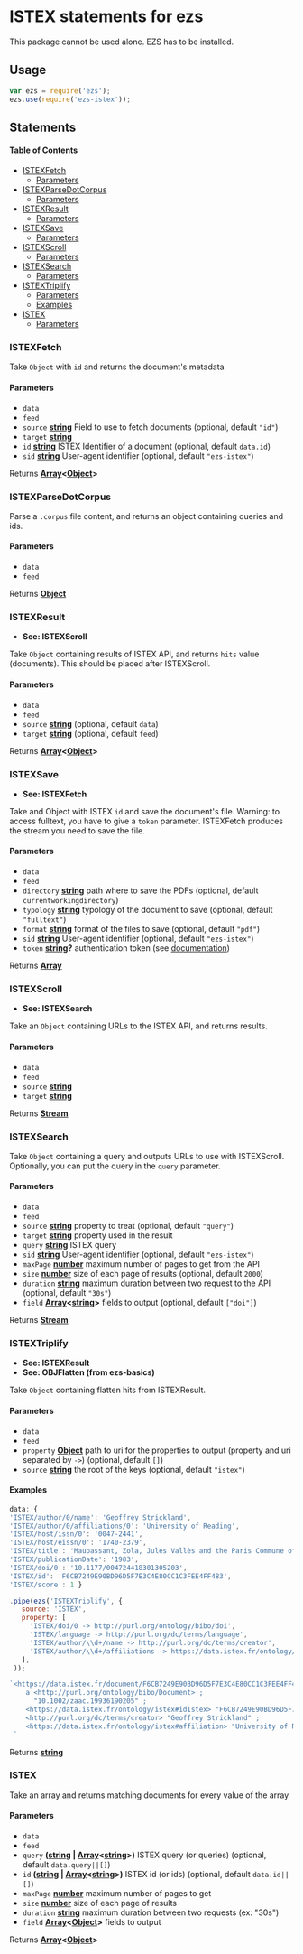 # ISTEX statements for ezs

This package cannot be used alone. EZS has to be installed.

## Usage

```js
var ezs = require('ezs');
ezs.use(require('ezs-istex'));
```

## Statements

<!-- Generated by documentation.js. Update this documentation by updating the source code. -->

#### Table of Contents

-   [ISTEXFetch](#istexfetch)
    -   [Parameters](#parameters)
-   [ISTEXParseDotCorpus](#istexparsedotcorpus)
    -   [Parameters](#parameters-1)
-   [ISTEXResult](#istexresult)
    -   [Parameters](#parameters-2)
-   [ISTEXSave](#istexsave)
    -   [Parameters](#parameters-3)
-   [ISTEXScroll](#istexscroll)
    -   [Parameters](#parameters-4)
-   [ISTEXSearch](#istexsearch)
    -   [Parameters](#parameters-5)
-   [ISTEXTriplify](#istextriplify)
    -   [Parameters](#parameters-6)
    -   [Examples](#examples)
-   [ISTEX](#istex)
    -   [Parameters](#parameters-7)

### ISTEXFetch

Take `Object` with `id` and returns the document's metadata

#### Parameters

-   `data`  
-   `feed`  
-   `source` **[string](https://developer.mozilla.org/docs/Web/JavaScript/Reference/Global_Objects/String)** Field to use to fetch documents (optional, default `"id"`)
-   `target` **[string](https://developer.mozilla.org/docs/Web/JavaScript/Reference/Global_Objects/String)** 
-   `id` **[string](https://developer.mozilla.org/docs/Web/JavaScript/Reference/Global_Objects/String)** ISTEX Identifier of a document (optional, default `data.id`)
-   `sid` **[string](https://developer.mozilla.org/docs/Web/JavaScript/Reference/Global_Objects/String)** User-agent identifier (optional, default `"ezs-istex"`)

Returns **[Array](https://developer.mozilla.org/docs/Web/JavaScript/Reference/Global_Objects/Array)&lt;[Object](https://developer.mozilla.org/docs/Web/JavaScript/Reference/Global_Objects/Object)>** 

### ISTEXParseDotCorpus

Parse a `.corpus` file content, and returns an object containing queries and
ids.

#### Parameters

-   `data`  
-   `feed`  

Returns **[Object](https://developer.mozilla.org/docs/Web/JavaScript/Reference/Global_Objects/Object)** 

### ISTEXResult

-   **See: ISTEXScroll**

Take `Object` containing results of ISTEX API, and returns `hits` value (documents).
This should be placed after ISTEXScroll.

#### Parameters

-   `data`  
-   `feed`  
-   `source` **[string](https://developer.mozilla.org/docs/Web/JavaScript/Reference/Global_Objects/String)**  (optional, default `data`)
-   `target` **[string](https://developer.mozilla.org/docs/Web/JavaScript/Reference/Global_Objects/String)**  (optional, default `feed`)

Returns **[Array](https://developer.mozilla.org/docs/Web/JavaScript/Reference/Global_Objects/Array)&lt;[Object](https://developer.mozilla.org/docs/Web/JavaScript/Reference/Global_Objects/Object)>** 

### ISTEXSave

-   **See: ISTEXFetch**

Take and Object with ISTEX `id` and save the document's file.
Warning: to access fulltext, you have to give a `token` parameter.
ISTEXFetch produces the stream you need to save the file.

#### Parameters

-   `data`  
-   `feed`  
-   `directory` **[string](https://developer.mozilla.org/docs/Web/JavaScript/Reference/Global_Objects/String)** path where to save the PDFs (optional, default `currentworkingdirectory`)
-   `typology` **[string](https://developer.mozilla.org/docs/Web/JavaScript/Reference/Global_Objects/String)** typology of the document to save (optional, default `"fulltext"`)
-   `format` **[string](https://developer.mozilla.org/docs/Web/JavaScript/Reference/Global_Objects/String)** format of the files to save (optional, default `"pdf"`)
-   `sid` **[string](https://developer.mozilla.org/docs/Web/JavaScript/Reference/Global_Objects/String)** User-agent identifier (optional, default `"ezs-istex"`)
-   `token` **[string](https://developer.mozilla.org/docs/Web/JavaScript/Reference/Global_Objects/String)?** authentication token (see [documentation](https://doc.istex.fr/api/access/fede.html#acc%C3%A8s-programmatique-via-un-token-didentification))

Returns **[Array](https://developer.mozilla.org/docs/Web/JavaScript/Reference/Global_Objects/Array)** 

### ISTEXScroll

-   **See: ISTEXSearch**

Take an `Object` containing URLs to the ISTEX API, and returns results.

#### Parameters

-   `data`  
-   `feed`  
-   `source` **[string](https://developer.mozilla.org/docs/Web/JavaScript/Reference/Global_Objects/String)** 
-   `target` **[string](https://developer.mozilla.org/docs/Web/JavaScript/Reference/Global_Objects/String)** 

Returns **[Stream](https://nodejs.org/api/stream.html)** 

### ISTEXSearch

Take `Object` containing a query and outputs URLs to use with ISTEXScroll.
Optionally, you can put the query in the `query` parameter.

#### Parameters

-   `data`  
-   `feed`  
-   `source` **[string](https://developer.mozilla.org/docs/Web/JavaScript/Reference/Global_Objects/String)** property to treat (optional, default `"query"`)
-   `target` **[string](https://developer.mozilla.org/docs/Web/JavaScript/Reference/Global_Objects/String)** property used in the result
-   `query` **[string](https://developer.mozilla.org/docs/Web/JavaScript/Reference/Global_Objects/String)** ISTEX query
-   `sid` **[string](https://developer.mozilla.org/docs/Web/JavaScript/Reference/Global_Objects/String)** User-agent identifier (optional, default `"ezs-istex"`)
-   `maxPage` **[number](https://developer.mozilla.org/docs/Web/JavaScript/Reference/Global_Objects/Number)** maximum number of pages to get from the API
-   `size` **[number](https://developer.mozilla.org/docs/Web/JavaScript/Reference/Global_Objects/Number)** size of each page of results (optional, default `2000`)
-   `duration` **[string](https://developer.mozilla.org/docs/Web/JavaScript/Reference/Global_Objects/String)** maximum duration between two request to the API (optional, default `"30s"`)
-   `field` **[Array](https://developer.mozilla.org/docs/Web/JavaScript/Reference/Global_Objects/Array)&lt;[string](https://developer.mozilla.org/docs/Web/JavaScript/Reference/Global_Objects/String)>** fields to output (optional, default `["doi"]`)

Returns **[Stream](https://nodejs.org/api/stream.html)** 

### ISTEXTriplify

-   **See: ISTEXResult**
-   **See: OBJFlatten (from ezs-basics)**

Take `Object` containing flatten hits from ISTEXResult.

#### Parameters

-   `data`  
-   `feed`  
-   `property` **[Object](https://developer.mozilla.org/docs/Web/JavaScript/Reference/Global_Objects/Object)** path to uri for the properties to output (property and uri separated by `->`) (optional, default `[]`)
-   `source` **[string](https://developer.mozilla.org/docs/Web/JavaScript/Reference/Global_Objects/String)** the root of the keys (optional, default `"istex"`)

#### Examples

```javascript
data: {
'ISTEX/author/0/name': 'Geoffrey Strickland',
'ISTEX/author/0/affiliations/0': 'University of Reading',
'ISTEX/host/issn/0': '0047-2441',
'ISTEX/host/eissn/0': '1740-2379',
'ISTEX/title': 'Maupassant, Zola, Jules Vallès and the Paris Commune of 1871',
'ISTEX/publicationDate': '1983',
'ISTEX/doi/0': '10.1177/004724418301305203',
'ISTEX/id': 'F6CB7249E90BD96D5F7E3C4E80CC1C3FEE4FF483',
'ISTEX/score': 1 }
```

```javascript
.pipe(ezs('ISTEXTriplify', {
   source: 'ISTEX',
   property: [
     'ISTEX/doi/0 -> http://purl.org/ontology/bibo/doi',
     'ISTEX/language -> http://purl.org/dc/terms/language',
     'ISTEX/author/\\d+/name -> http://purl.org/dc/terms/creator',
     'ISTEX/author/\\d+/affiliations -> https://data.istex.fr/ontology/istex#affiliation',
   ],
 ));
```

```javascript
`<https://data.istex.fr/document/F6CB7249E90BD96D5F7E3C4E80CC1C3FEE4FF483>
    a <http://purl.org/ontology/bibo/Document> ;
      "10.1002/zaac.19936190205" ;
    <https://data.istex.fr/ontology/istex#idIstex> "F6CB7249E90BD96D5F7E3C4E80CC1C3FEE4FF483" ;
    <http://purl.org/dc/terms/creator> "Geoffrey Strickland" ;
    <https://data.istex.fr/ontology/istex#affiliation> "University of Reading" ;
 `
```

Returns **[string](https://developer.mozilla.org/docs/Web/JavaScript/Reference/Global_Objects/String)** 

### ISTEX

Take an array and returns matching documents for every value of the array

#### Parameters

-   `data`  
-   `feed`  
-   `query` **([string](https://developer.mozilla.org/docs/Web/JavaScript/Reference/Global_Objects/String) \| [Array](https://developer.mozilla.org/docs/Web/JavaScript/Reference/Global_Objects/Array)&lt;[string](https://developer.mozilla.org/docs/Web/JavaScript/Reference/Global_Objects/String)>)** ISTEX query (or queries) (optional, default `data.query||[]`)
-   `id` **([string](https://developer.mozilla.org/docs/Web/JavaScript/Reference/Global_Objects/String) \| [Array](https://developer.mozilla.org/docs/Web/JavaScript/Reference/Global_Objects/Array)&lt;[string](https://developer.mozilla.org/docs/Web/JavaScript/Reference/Global_Objects/String)>)** ISTEX id (or ids) (optional, default `data.id||[]`)
-   `maxPage` **[number](https://developer.mozilla.org/docs/Web/JavaScript/Reference/Global_Objects/Number)** maximum number of pages to get
-   `size` **[number](https://developer.mozilla.org/docs/Web/JavaScript/Reference/Global_Objects/Number)** size of each page of results
-   `duration` **[string](https://developer.mozilla.org/docs/Web/JavaScript/Reference/Global_Objects/String)** maximum duration between two requests (ex: "30s")
-   `field` **[Array](https://developer.mozilla.org/docs/Web/JavaScript/Reference/Global_Objects/Array)&lt;[Object](https://developer.mozilla.org/docs/Web/JavaScript/Reference/Global_Objects/Object)>** fields to output

Returns **[Array](https://developer.mozilla.org/docs/Web/JavaScript/Reference/Global_Objects/Array)&lt;[Object](https://developer.mozilla.org/docs/Web/JavaScript/Reference/Global_Objects/Object)>** 
